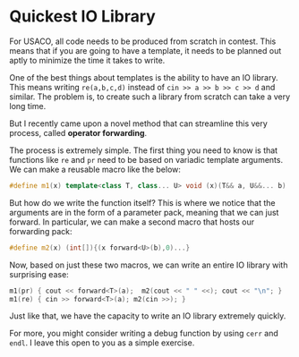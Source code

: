 # Quickest IO Library

For USACO, all code needs to be produced from scratch in contest. This means that if you are going to have a template, it needs to be planned out aptly to minimize the time it takes to write. 

One of the best things about templates is the ability to have an IO library. This means writing `re(a,b,c,d)` instead of `cin >> a >> b >> c >> d` and similar. The problem is, to create such a library from scratch can take a very long time. 

But I recently came upon a novel method that can streamline this very process, called **operator forwarding**. 

The process is extremely simple. The first thing you need to know is that functions like `re` and `pr` need to be based on variadic template arguments. We can make a reusable macro like the below:

```cpp
#define m1(x) template<class T, class... U> void (x)(T&& a, U&&... b) 
```

But how do we write the function itself? This is where we notice that the arguments are in the form of a parameter pack, meaning that we can just forward. In particular, we can make a second macro that hosts our forwarding pack:

```cpp
#define m2(x) (int[]){(x forward<U>(b),0)...}
```

Now, based on just these two macros, we can write an entire IO library with surprising ease:

```cpp
m1(pr) { cout << forward<T>(a);  m2(cout << " " <<); cout << "\n"; } 
m1(re) { cin >> forward<T>(a); m2(cin >>); }
```

Just like that, we have the capacity to write an IO library extremely quickly. 

For more, you might consider writing a debug function by using `cerr` and `endl`. I leave this open to you as a simple exercise. 

